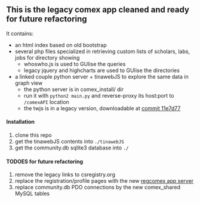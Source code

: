 ## This is the legacy comex app cleaned and ready for future refactoring

It contains:  
  - an html index based on old bootstrap
  - several php files specialized in retrieving custom lists of scholars, labs, jobs for directory showing
    - whoswho.js is used to GUIise the queries
    - legacy jquery and highcharts are used to GUIise the directories
  - a linked couple python server + tinawebJS to explore the same data in graph view
    - the python server is in comex_install/ dir
    - run it with `python2 main.py` and reverse-proxy its host:port to `/comexAPI` location
    - the twjs is in a legacy version, downloadable at [commit 11e7d77](https://github.com/moma/tinawebJS/tree/11e7d77b71ae096b7fad2cfbd716c3c724966ad2)

#### Installation
  1. clone this repo
  2. get the tinawebJS contents into `./tinawebJS`
  3. get the community.db sqlite3 database into `./`

#### TODOES for future refactoring
  1. remove the legacy links to csregistry.org
  2. replace the registration/profile pages with the new [regcomex app server](https://github.com/moma/regcomex)
  3. replace community.db PDO connections by the new comex_shared MySQL tables
